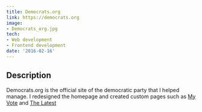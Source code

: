 ```yaml
---
title: Democrats.org
link: https://democrats.org
image:
- Democrats_org.jpg
tech:
- Web development
- Frontend development
date: '2016-02-16'
---
```


## Description
Democrats.org is the official site of the democratic party that I helped manage. I redesigned the homepage and created custom pages such as [My Vote](/project/my-vote) and [The Latest](/project/the-latest)
